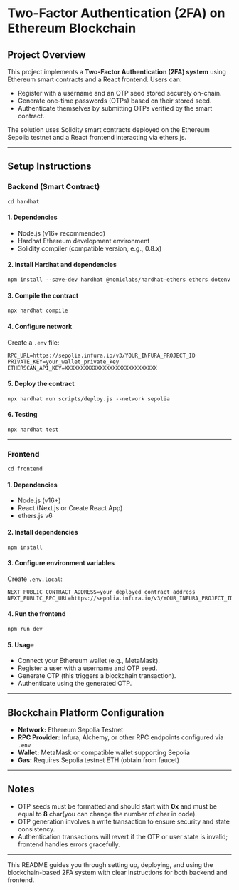 # Two-Factor Authentication (2FA) on Ethereum Blockchain

## Project Overview

This project implements a **Two-Factor Authentication (2FA) system** using Ethereum smart contracts and a React frontend. Users can:

- Register with a username and an OTP seed stored securely on-chain.
- Generate one-time passwords (OTPs) based on their stored seed.
- Authenticate themselves by submitting OTPs verified by the smart contract.

The solution uses Solidity smart contracts deployed on the Ethereum Sepolia testnet and a React frontend interacting via ethers.js.

---

## Setup Instructions

### Backend (Smart Contract)

```
cd hardhat
```

#### 1. Dependencies

- Node.js (v16+ recommended)
- Hardhat Ethereum development environment
- Solidity compiler (compatible version, e.g., 0.8.x)

#### 2. Install Hardhat and dependencies

`npm install --save-dev hardhat @nomiclabs/hardhat-ethers ethers dotenv `

#### 3. Compile the contract

`npx hardhat compile`

#### 4. Configure network

Create a `.env` file:

```
RPC_URL=https://sepolia.infura.io/v3/YOUR_INFURA_PROJECT_ID
PRIVATE_KEY=your_wallet_private_key
ETHERSCAN_API_KEY=XXXXXXXXXXXXXXXXXXXXXXXXXXXXX
```

#### 5. Deploy the contract

```
npx hardhat run scripts/deploy.js --network sepolia
```

#### 6. Testing

```
npx hardhat test

```

---

### Frontend

```
cd frontend
```

#### 1. Dependencies

- Node.js (v16+)
- React (Next.js or Create React App)
- ethers.js v6

#### 2. Install dependencies

```
npm install
```

#### 3. Configure environment variables

Create `.env.local`:

```
NEXT_PUBLIC_CONTRACT_ADDRESS=your_deployed_contract_address
NEXT_PUBLIC_RPC_URL=https://sepolia.infura.io/v3/YOUR_INFURA_PROJECT_ID
```

#### 4. Run the frontend

```
npm run dev
```

#### 5. Usage

- Connect your Ethereum wallet (e.g., MetaMask).
- Register a user with a username and OTP seed.
- Generate OTP (this triggers a blockchain transaction).
- Authenticate using the generated OTP.

---

## Blockchain Platform Configuration

- **Network:** Ethereum Sepolia Testnet
- **RPC Provider:** Infura, Alchemy, or other RPC endpoints configured via `.env`
- **Wallet:** MetaMask or compatible wallet supporting Sepolia
- **Gas:** Requires Sepolia testnet ETH (obtain from faucet)

---

## Notes

- OTP seeds must be formatted and should start with **0x** and must be equal to **8** char(you can change the number of char in code).
- OTP generation involves a write transaction to ensure security and state consistency.
- Authentication transactions will revert if the OTP or user state is invalid; frontend handles errors gracefully.

---

This README guides you through setting up, deploying, and using the blockchain-based 2FA system with clear instructions for both backend and frontend.
